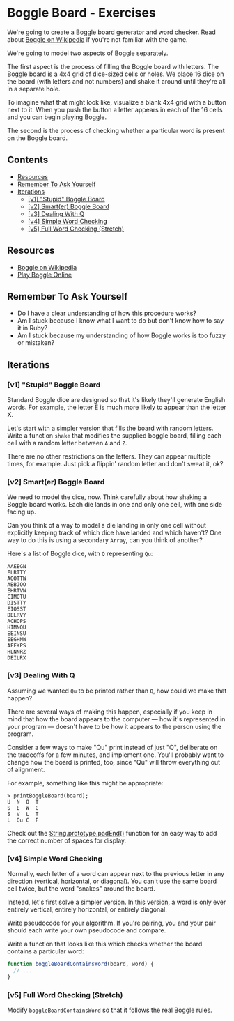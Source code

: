 # Boggle Board - Exercises

We're going to create a Boggle board generator and word checker. Read about [Boggle on Wikipedia][wiki-boggle] if you're not familiar with the game.

We're going to model two aspects of Boggle separately.

The first aspect is the process of filling the Boggle board with letters. The Boggle board is a 4x4 grid of dice-sized cells or holes. We place 16 dice on the board (with letters and not numbers) and shake it around until they're all in a separate hole.

To imagine what that might look like, visualize a blank 4x4 grid with a button next to it. When you push the button a letter appears in each of the 16 cells and you can begin playing Boggle.

The second is the process of checking whether a particular word is present on the Boggle board.

## Contents <!-- omit in toc -->

- [Resources](#resources)
- [Remember To Ask Yourself](#remember-to-ask-yourself)
- [Iterations](#iterations)
  - [\[v1\] "Stupid" Boggle Board](#v1-stupid-boggle-board)
  - [\[v2\] Smart(er) Boggle Board](#v2-smarter-boggle-board)
  - [\[v3\] Dealing With Q](#v3-dealing-with-q)
  - [\[v4\] Simple Word Checking](#v4-simple-word-checking)
  - [\[v5\] Full Word Checking (Stretch)](#v5-full-word-checking-stretch)

## Resources

- [Boggle on Wikipedia][wiki-boggle]
- [Play Boggle Online][url-boggle]

## Remember To Ask Yourself

- Do I have a clear understanding of how this procedure works?
- Am I stuck because I know what I want to do but don't know how to say it in Ruby?
- Am I stuck because my understanding of how Boggle works is too fuzzy or mistaken?

## Iterations

### [v1] "Stupid" Boggle Board

Standard Boggle dice are designed so that it's likely they'll generate English words. For example, the letter E is much more likely to appear than the letter X.

Let's start with a simpler version that fills the board with random letters. Write a function `shake` that modifies the supplied boggle board, filling each cell with a random letter between `A` and `Z`.

There are no other restrictions on the letters.  They can appear multiple times, for example.  Just pick a flippin' random letter and don't sweat it, ok?

### [v2] Smart(er) Boggle Board

We need to model the dice, now. Think carefully about how shaking a Boggle board works. Each die lands in one and only one cell, with one side facing up.

Can you think of a way to model a die landing in only one cell without explicitly keeping track of which dice have landed and which haven't?  One way to do this is using a secondary `Array`, can you think of another?

Here's a list of Boggle dice, with `Q` representing `Qu`:

```text
AAEEGN
ELRTTY
AOOTTW
ABBJOO
EHRTVW
CIMOTU
DISTTY
EIOSST
DELRVY
ACHOPS
HIMNQU
EEINSU
EEGHNW
AFFKPS
HLNNRZ
DEILRX
```

### [v3] Dealing With Q

Assuming we wanted `Qu` to be printed rather than `Q`, how could we make that happen?

There are several ways of making this happen, especially if you keep in mind that how the board appears to the computer — how it's represented in your program — doesn't have to be how it appears to the person using the program.

Consider a few ways to make "Qu" print instead of just "Q", deliberate on the tradeoffs for a few minutes, and implement one.  You'll probably want to change how the board is printed, too, since "Qu" will throw everything out of alignment.

For example, something like this might be appropriate:

```console
> printBoggleBoard(board);
U  N  O  T
S  E  W  G
S  V  L  T
L  Qu C  F
```

Check out the [String.prototype.padEnd()][mdn-string-padend] function for an easy way to add the correct number of spaces for display.

### [v4] Simple Word Checking

Normally, each letter of a word can appear next to the previous letter in any direction (vertical, horizontal, or diagonal). You can't use the same board cell twice, but the word "snakes" around the board.

Instead, let's first solve a simpler version. In this version, a word is only ever entirely vertical, entirely horizontal, or entirely diagonal.

Write pseudocode for your algorithm. If you're pairing, you and your pair should each write your own pseudocode and compare.

Write a function that looks like this which checks whether the board contains a particular word:

```javascript
function boggleBoardContainsWord(board, word) {
  // ...
}
```

### [v5] Full Word Checking (Stretch)

Modify `boggleBoardContainsWord` so that it follows the real Boggle rules.

[wiki-boggle]: http://en.wikipedia.org/wiki/Boggle
[url-boggle]: http://www.wordplays.com/boggle
[mdn-string-padend]: https://developer.mozilla.org/en-US/docs/Web/JavaScript/Reference/Global_Objects/String/padEnd
